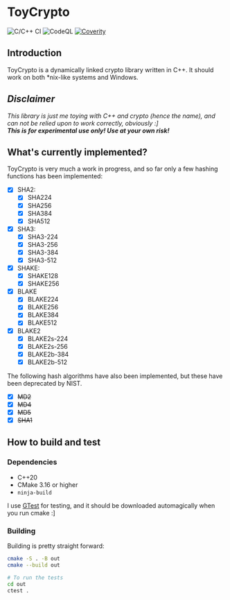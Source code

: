 # ToyCrypto

![C/C++ CI](https://github.com/cytesys/toycrypto/workflows/C/C++%20CI/badge.svg?branch=main)
![CodeQL](https://github.com/cytesys/toycrypto/actions/workflows/codeql.yml/badge.svg)
[![Coverity](https://scan.coverity.com/projects/25133/badge.svg)](https://scan.coverity.com/projects/cytesys-toycrypto)

## Introduction

ToyCrypto is a dynamically linked crypto library written in C\+\+. It should work on both *nix-like systems and Windows.

## *Disclaimer*

*This library is just me toying with C++ and crypto (hence the name), and can not be relied upon to work correctly, obviously \:]*  
***This is for experimental use only! Use at your own risk!***

## What's currently implemented?

ToyCrypto is very much a work in progress, and so far only a few hashing functions has been implemented:

- [x] SHA2:
    - [x] SHA224
    - [x] SHA256
    - [x] SHA384
    - [x] SHA512
- [x] SHA3:
    - [x] SHA3-224
    - [x] SHA3-256
    - [x] SHA3-384
    - [x] SHA3-512
- [x] SHAKE:
    - [x] SHAKE128
    - [x] SHAKE256
- [x] BLAKE
    - [x] BLAKE224
    - [x] BLAKE256
    - [x] BLAKE384
    - [x] BLAKE512
- [x] BLAKE2
    - [x] BLAKE2s-224
    - [x] BLAKE2s-256
    - [x] BLAKE2b-384
    - [x] BLAKE2b-512

The following hash algorithms have also been implemented, but these have been deprecated by NIST.

- [x] ~~MD2~~
- [x] ~~MD4~~
- [x] ~~MD5~~
- [x] ~~SHA1~~

## How to build and test

### Dependencies

- C\+\+20
- CMake 3.16 or higher
- `ninja-build`

I use [GTest](https://github.com/google/googletest/) for testing, and it should be downloaded automagically when you run cmake \:]

### Building

Building is pretty straight forward\:

```bash
cmake -S . -B out
cmake --build out

# To run the tests
cd out
ctest .
```

